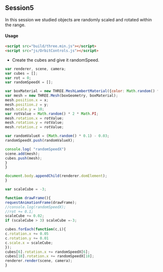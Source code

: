 Session5
------------
In this session we studied objects are randomly scaled and rotated within the range.
#### Usage ####
```html
<script src="build/three.min.js"></script>
<script src="js/OrbitControls.js"></script>
```
* Create the cubes and give it randomSpeed.

```javascript
var renderer, scene, camera;
var cubes = [];
var rot = 0;
var randomSpeedX = [];

var boxMaterial = new THREE.MeshLambertMaterial({color: Math.random() * 0xFFFFFF});
var mesh = new THREE.Mesh(boxGeometry, boxMaterial);
mesh.position.x = x;
mesh.position.z = y;
mesh.scale.y = 10;
var rotValue = Math.random() * 2 * Math.PI;
mesh.rotation.x = rotValue;
mesh.rotation.y = rotValue;
mesh.rotation.z = rotValue;

var randomValueX = (Math.random() * 0.1) - 0.03;
randomSpeedX.push(randomValueX);

console.log( "randomSpeedX")
scene.add(mesh);
cubes.push(mesh);
}
}

document.body.appendChild(renderer.domElement);
}

var scaleCube = -3;

function drawFrame(){
requestAnimationFrame(drawFrame);
//console.log(randomSpeedX);
//rot += 0.1;
scaleCube += 0.02;
if (scaleCube > 3) scaleCube =-3;

cubes.forEach(function(c,i){
c.rotation.x += 0.05
c.rotation.y += 0.01
c.scale.x = scaleCube;
});
cubes[6].rotation.x += randomSpeedX[6];
cubes[18].rotation.x += randomSpeedX[18];
renderer.render(scene, camera);
}
```
